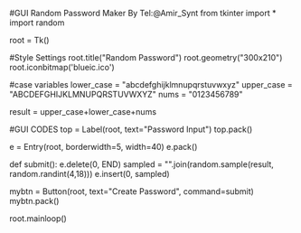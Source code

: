 #GUI Random Password Maker By Tel:@Amir_Synt
from tkinter import *
import random

root = Tk()

#Style Settings
root.title("Random Password")
root.geometry("300x210")
root.iconbitmap('blueic.ico')

#case variables
lower_case = "abcdefghijklmnupqrstuvwxyz"
upper_case = "ABCDEFGHIJKLMNUPQRSTUVWXYZ"
nums = "0123456789"

result = upper_case+lower_case+nums

#GUI CODES
top = Label(root, text="Password Input")
top.pack()

e = Entry(root, borderwidth=5, width=40)
e.pack()

def submit():
    e.delete(0, END)
    sampled = "".join(random.sample(result, random.randint(4,18)))
    e.insert(0, sampled)

mybtn = Button(root, text="Create Password", command=submit)
mybtn.pack()

root.mainloop()

